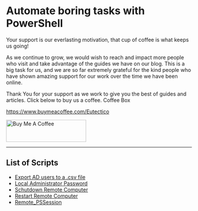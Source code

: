 # Automate boring tasks with PowerShell

Your support is our everlasting motivation,
that cup of coffee is what keeps us going!

As we continue to grow, we would wish to reach and impact more people who visit and take advantage of the guides we have on our blog. This is a big task for us, and we are so far extremely grateful for the kind people who have shown amazing support for our work over the time we have been online.

Thank You for your support as we work to give you the best of guides and articles. Click below to buy us a coffee.
Coffee Box

https://www.buymeacoffee.com/Eutectico

<a href="https://www.buymeacoffee.com/Eutectico" target="_blank"><img src="https://cdn.buymeacoffee.com/buttons/v2/arial-blue.png" alt="Buy Me A Coffee" style="height: 60px !important;width: 217px !important;" ></a>

_____________________________________________________________________________________

## List of Scripts

* [Export AD users to a .csv file](https://github.com/Eutectico/ABT_PowerShell/tree/main/AD_Users_to_CSV)
* [Local Administrator Password](https://github.com/Eutectico/ABT_PowerShell/tree/main/LAPSexport) 
* [Schutdown Remote Computer](https://github.com/Eutectico/ABT_PowerShell/tree/main/Shutdown_PC)
* [Restart Remote Computer](https://github.com/Eutectico/ABT_PowerShell/tree/main/Restart_PC)
* [Remote_PSSession](https://github.com/Eutectico/ABT_PowerShell/tree/main/Remote_PSSession)